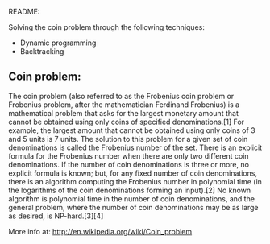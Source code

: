 README:

Solving the coin problem through the following techniques:
- Dynamic programming
- Backtracking


Coin problem:
---------------
The coin problem (also referred to as the Frobenius coin problem or Frobenius problem, after the mathematician Ferdinand Frobenius) is a mathematical problem that asks for the largest monetary amount that cannot be obtained using only coins of specified denominations.[1] For example, the largest amount that cannot be obtained using only coins of 3 and 5 units is 7 units. The solution to this problem for a given set of coin denominations is called the Frobenius number of the set.
There is an explicit formula for the Frobenius number when there are only two different coin denominations. If the number of coin denominations is three or more, no explicit formula is known; but, for any fixed number of coin denominations, there is an algorithm computing the Frobenius number in polynomial time (in the logarithms of the coin denominations forming an input).[2] No known algorithm is polynomial time in the number of coin denominations, and the general problem, where the number of coin denominations may be as large as desired, is NP-hard.[3][4]

More info at: http://en.wikipedia.org/wiki/Coin_problem

